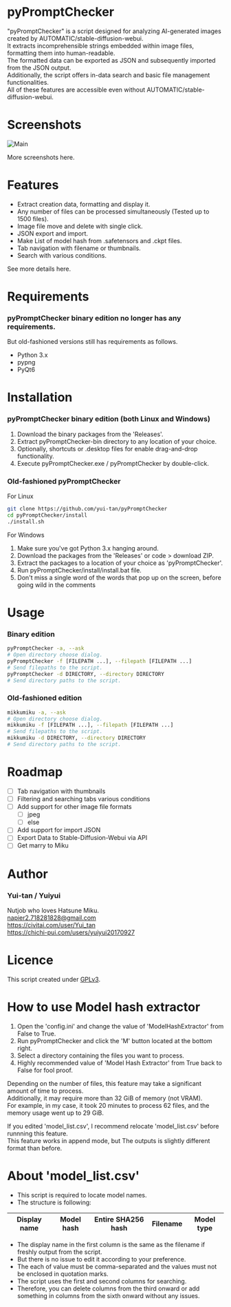 # pyPromptChecker
"pyPromptChecker" is a script designed for analyzing AI-generated images created by AUTOMATIC/stable-diffusion-webui.  
It extracts incomprehensible strings embedded within image files, formatting them into human-readable.  
The formatted data can be exported as JSON and subsequently imported from the JSON output.  
Additionally, the script offers in-data search and basic file management functionalities.  
All of these features are accessible even without AUTOMATIC/stable-diffusion-webui.


# Screenshots
![Main](https://github.com/yui-tan/pyPromptChecker/assets/121333129/a0c86d10-563f-44a2-bf9f-cfc207fd262f)

More screenshots here.

# Features

- Extract creation data, formatting and display it.
- Any number of files can be processed simultaneously (Tested up to 1500 files).
- Image file move and delete with single click.
- JSON export and import.
- Make List of model hash from .safetensors and .ckpt files.
- Tab navigation with filename or thumbnails.
- Search with various conditions.

See more details here. 


# Requirements  
### pyPromptChecker binary edition no longer has any requirements.  
But old-fashioned versions still has requirements as follows.
- Python 3.x
- pypng
- PyQt6

# Installation
### pyPromptChecker binary edition (both Linux and Windows)  
1. Download the binary packages from the 'Releases'.
2. Extract pyPromptChecker-bin directory to any location of your choice.
3. Optionally, shortcuts or .desktop files for enable drag-and-drop functionality.
4. Execute pyPromptChecker.exe / pyPromptChecker by double-click.

### Old-fashioned pyPromptChecker

For Linux
````bash
git clone https://github.com/yui-tan/pyPromptChecker
cd pyPromptChecker/install
./install.sh
````
  
For Windows
1. Make sure you've got Python 3.x hanging around. 
2. Download the packages from the 'Releases' or code > download ZIP.
3. Extract the packages to a location of your choice as 'pyPromptChecker'.
4. Run pyPromptChecker/install/install.bat file.
5. Don't miss a single word of the words that pop up on the screen, before going wild in the comments
# Usage
### Binary edition
```bash
pyPromptChecker -a, --ask  
# Open directory choose dialog.
pyPromptChecker -f [FILEPATH ...], --filepath [FILEPATH ...]  
# Send filepaths to the script.
pyPromptChecker -d DIRECTORY, --directory DIRECTORY  
# Send directory paths to the script.
```
### Old-fashioned edition
```bash
mikkumiku -a, --ask  
# Open directory choose dialog.
mikkumiku -f [FILEPATH ...], --filepath [FILEPATH ...]  
# Send filepaths to the script.
mikkumiku -d DIRECTORY, --directory DIRECTORY  
# Send directory paths to the script.
```
# Roadmap
 - [ ] Tab navigation with thumbnails
 - [ ] Filtering and searching tabs various conditions
 - [ ] Add support for other image file formats
    - [ ] jpeg
    - [ ] else
 - [ ] Add support for import JSON
 - [ ] Export Data to Stable-Diffusion-Webui via API
 - [ ] Get marry to Miku

 # Author
 ### Yui-tan / Yuiyui
 Nutjob who loves Hatsune Miku.  
 napier2.718281828@gmail.com  
 https://civitai.com/user/Yui_tan  
 https://chichi-pui.com/users/yuiyui20170927

 # Licence
This script created under [GPLv3](https://www.gnu.org/licenses/gpl-3.0.html).

 # How to use Model hash extractor

1. Open the 'config.ini' and change the value of 'ModelHashExtractor' from False to True.
2. Run pyPromptChecker and click the 'M' button located at the bottom right.
3. Select a directory containing the files you want to process.
4. Highly recommended value of 'Model Hash Extractor' from True back to False for fool proof.

Depending on the number of files, this feature may take a significant amount of time to process.  
Additionally, it may require more than 32 GiB of memory (not VRAM).  
For example, in my case, it took 20 minutes to process 62 files, and the memory usage went up to 29 GiB.  

If you edited 'model_list.csv', I recommend relocate 'model_list.csv' before runnning this feature.  
This feature works in append mode, but The outputs is slightly different format than before.

# About 'model_list.csv'

- This script is required to locate model names.  
- The structure is following:
  
| Display name | Model hash | Entire SHA256 hash | Filename | Model type |
|:---:|:---:|:---:|:---:|:---:|

- The display name in the first column is the same as the filename if freshly output from the script.
- But there is no issue to  edit it according to your preference.  
- The each of value must be comma-separated and the values must not be enclosed in quotation marks.  
- The script uses the first and second columns for searching.  
- Therefore, you can delete columns from the third onward or add something in columns from the sixth onward without any issues.  
